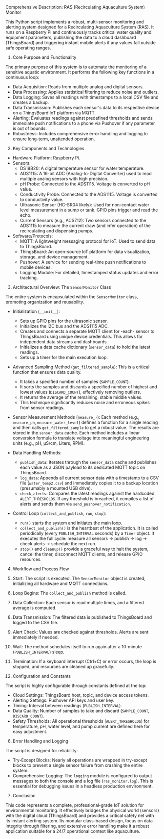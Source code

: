 Comprehensive Description: RAS (Recirculating Aquaculture System) Monitor

This Python script implements a robust, multi-sensor monitoring and alerting system designed for a Recirculating Aquaculture System (RAS). It runs on a Raspberry Pi and continuously tracks critical water quality and equipment parameters, publishing the data to a cloud dashboard (ThingsBoard) and triggering instant mobile alerts if any values fall outside safe operating ranges.

 1. Core Purpose and Functionality

The primary purpose of this system is to automate the monitoring of a sensitive aquatic environment. It performs the following key functions in a continuous loop:
-   Data Acquisition: Reads from multiple analog and digital sensors.
-   Data Processing: Applies statistical filtering to reduce noise and outliers.
-   Data Logging: Saves all readings with timestamps to a local CSV file and creates a backup.
-   Data Transmission: Publishes each sensor's data to its respective device on a ThingsBoard IoT platform via MQTT.
-   Alerting: Evaluates readings against predefined thresholds and sends immediate push notifications to a phone via Pushover if any parameter is out of bounds.
-   Robustness: Includes comprehensive error handling and logging to ensure long-term, unattended operation.

 2. Key Components and Technologies

-   Hardware Platform: Raspberry Pi.
-   Sensors:
    -   DS18B20: A digital temperature sensor for water temperature.
    -   ADS1115: A 16-bit ADC (Analog-to-Digital Converter) used to read multiple analog sensors with high precision.
    -   pH Probe: Connected to the ADS1115. Voltage is converted to pH value.
    -   Conductivity Probe: Connected to the ADS1115. Voltage is converted to conductivity value.
    -   Ultrasonic Sensor (HC-SR04 likely): Used for non-contact water level measurement in a sump or tank. GPIO pins trigger and read the echo.
    -   Current Sensors (e.g., ACS712): Two sensors connected to the ADS1115 to measure the current draw (and infer operation) of the recirculating and dispensing pumps.
-   Software/Protocols:
    -   MQTT: A lightweight messaging protocol for IoT. Used to send data to ThingsBoard.
    -   ThingsBoard: An open-source IoT platform for data visualization, storage, and device management.
    -   Pushover: A service for sending real-time push notifications to mobile devices.
    -   Logging Module: For detailed, timestamped status updates and error tracking.

 3. Architectural Overview: The `SensorMonitor` Class

The entire system is encapsulated within the `SensorMonitor` class, promoting organization and reusability.

-   Initialization (`__init__`):
    -   Sets up GPIO pins for the ultrasonic sensor.
    -   Initializes the I2C bus and the ADS1115 ADC.
    -   Creates and connects a separate MQTT client for -each- sensor to ThingsBoard using unique device credentials. This allows for independent data streams and dashboards.
    -   Initializes a data cache dictionary (`sensor_data`) to hold the latest readings.
    -   Sets up a timer for the main execution loop.

-   Advanced Sampling Method (`get_filtered_sample`):
    This is a critical function that ensures data quality.
    -   It takes a specified number of samples (`SAMPLE_COUNT`).
    -   It sorts the samples and discards a specified number of highest and lowest values (`DISCARD_COUNT`), effectively removing outliers.
    -   It returns the average of the remaining, stable middle values.
    -   This technique significantly reduces noise and erroneous spikes from sensor readings.

-   Sensor Measurement Methods (`measure_-`):
    Each method (e.g., `measure_ph`, `measure_water_level`) defines a function for a single reading and then calls `get_filtered_sample` to get a robust value. The results are stored in the `sensor_data` cache. Each method includes a linear conversion formula to translate voltage into meaningful engineering units (e.g., pH, µS/cm, Liters, RPM).

-   Data Handling Methods:
    -   `publish_data`: Iterates through the `sensor_data` cache and publishes each value as a JSON payload to its dedicated MQTT topic on ThingsBoard.
    -   `log_data`: Appends all current sensor data with a timestamp to a CSV file (`water_temp2.csv`) and immediately copies it to a backup location (presumably a mounted USB drive).
    -   `check_alerts`: Compares the latest readings against the hardcoded `ALERT_THRESHOLDS`. If any threshold is breached, it compiles a list of alerts and sends them via `send_pushover_notification`.

-   Control Loop (`collect_and_publish`, `run`, `stop`):
    -   `run()` starts the system and initiates the main loop.
    -   `collect_and_publish()` is the heartbeat of the application. It is called periodically (every `PUBLISH_INTERVAL` seconds) by a `Timer` object. It executes the full cycle: measure all sensors -> publish -> log -> check alerts -> schedule the next run.
    -   `stop()` and `cleanup()` provide a graceful way to halt the system, cancel the timer, disconnect MQTT clients, and release GPIO resources.

 4. Workflow and Process Flow

1.  Start: The script is executed. The `SensorMonitor` object is created, initializing all hardware and MQTT connections.
2.  Loop Begins: The `collect_and_publish` method is called.
3.  Data Collection: Each sensor is read multiple times, and a filtered average is computed.
4.  Data Transmission: The filtered data is published to ThingsBoard and logged to the CSV file.
5.  Alert Check: Values are checked against thresholds. Alerts are sent immediately if needed.
6.  Wait: The method schedules itself to run again after a 10-minute (`PUBLISH_INTERVAL`) sleep.
7.  Termination: If a keyboard interrupt (Ctrl+C) or error occurs, the loop is stopped, and resources are cleaned up gracefully.

 5. Configuration and Constants

The script is highly configurable through constants defined at the top:
-   Cloud Settings: ThingsBoard host, topic, and device access tokens.
-   Alerting Settings: Pushover API keys and user key.
-   Timing: Interval between readings (`PUBLISH_INTERVAL`).
-   Data Quality: Number of samples to take and discard (`SAMPLE_COUNT`, `DISCARD_COUNT`).
-   Safety Thresholds: All operational thresholds (`ALERT_THRESHOLDS`) for temperature, pH, water level, and pump current are defined here for easy adjustment.

 6. Error Handling and Logging

The script is designed for reliability:
-   Try-Except Blocks: Nearly all operations are wrapped in try-except blocks to prevent a single sensor failure from crashing the entire system.
-   Comprehensive Logging: The `logging` module is configured to output messages to both the console and a log file (`ras_monitor.log`). This is essential for debugging issues in a headless production environment.

 7. Conclusion

This code represents a complete, professional-grade IoT solution for environmental monitoring. It effectively bridges the physical world (sensors) with the digital cloud (ThingsBoard) and provides a critical safety net with its instant alerting system. Its modular class-based design, focus on data integrity through filtering, and extensive error handling make it a robust application suitable for a 24/7 operational context like aquaculture.
